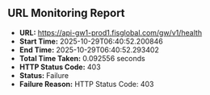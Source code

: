 ## URL Monitoring Report

- **URL:** https://api-gw1-prod1.fisglobal.com/gw/v1/health
- **Start Time:** 2025-10-29T06:40:52.200846
- **End Time:** 2025-10-29T06:40:52.293402
- **Total Time Taken:** 0.092556 seconds
- **HTTP Status Code:** 403
- **Status:** Failure
- **Failure Reason:** HTTP Status Code: 403
